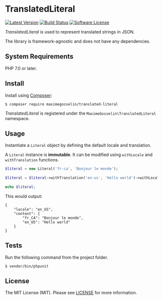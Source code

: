 # TranslatedLiteral

[![Latest Version](https://img.shields.io/github/release/maximegosselin/translated-literal.svg)](https://github.com/maximegosselin/translated-literal/releases)
[![Build Status](https://img.shields.io/travis/maximegosselin/translated-literal.svg)](https://travis-ci.org/maximegosselin/translated-literal)
[![Software License](https://img.shields.io/badge/license-MIT-blue.svg)](LICENSE)

*TranslatedLiteral* is used to represent translated strings in JSON.

The library is framework-agnostic and does not have any dependencies.


## System Requirements

PHP 7.0 or later.


## Install

Install using [Composer](https://getcomposer.org/):

```
$ composer require maximegosselin/translated-literal
```

*TranslatedLiteral* is registered under the `MaximeGosselin\TranslatedLiteral` namespace.


## Usage

Instantiate a `Literal` object by defining the default locale and translation.

A `Literal` instance is **immutable**. It can be modified using `withLocale` and `withTranslation` functions.

```php
$literal = new Literal('fr-ca', 'Bonjour le monde');
 
$literal = $literal->withTranslation('en-us', 'Hello world')->withLocale('en-us');
 
echo $literal;
```

This would output:

```
{
    "locale": "en_US",
    "content": {
        "fr_CA": "Bonjour le monde",
        "en_US": "Hello world"
    }
}
```


## Tests

Run the following command from the project folder.
```
$ vendor/bin/phpunit
```


## License

The MIT License (MIT). Please see [LICENSE](LICENSE) for more information.
